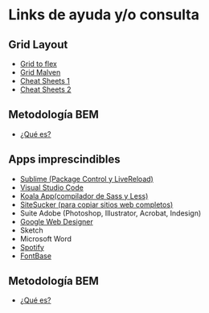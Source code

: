 # Links de ayuda y/o consulta

## Grid Layout
* [Grid to flex](https://www.gridtoflex.com)
* [Grid Malven](http://grid.malven.co)
* [Cheat Sheets 1](https://rachelandrew.co.uk/css/cheatsheets/grid-fallbacks)
* [Cheat Sheets 2](https://www.paradigmadigital.com/wp-content/uploads/2018/12/flexboxCheatSheet-Online.pdf)

## Metodología BEM
* [¿Qué es?](https://blog.interactius.com/metodolog%C3%ADa-css-block-element-modifier-bem-f26e69d1de3)

## Apps imprescindibles
* [Sublime (Package Control y LiveReload)](https://www.sublimetext.com/)
* <a href="https://code.visualstudio.com/">Visual Studio Code</a></li>
* <a href="http://koala-app.com/">Koala App(compilador de Sass y Less)</a></li>
* <a href="https://ricks-apps.com/osx/sitesucker/index.html">SiteSucker (para copiar sitios web completos)</a></li>
* Suite Adobe (Photoshop, Illustrator, Acrobat, Indesign)</li>
* <a href="https://webdesigner.withgoogle.com/">Google Web Designer</a></li>
* Sketch</li>
* Microsoft Word</li>
* <a href="https://www.spotify.com/es/">Spotify</a></li>
* <a href="https://fontba.se/">FontBase</a></li>

## Metodología BEM
* <a href="https://blog.interactius.com/metodolog%C3%ADa-css-block-element-modifier-bem-f26e69d1de3">¿Qué es?</a>
